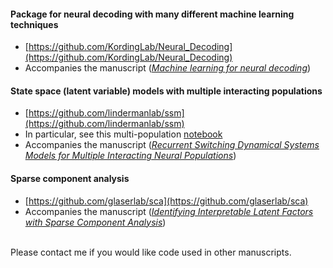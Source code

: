 
#### Package for neural decoding with many different machine learning techniques
* [https://github.com/KordingLab/Neural_Decoding](https://github.com/KordingLab/Neural_Decoding)
* Accompanies the manuscript ([_Machine learning for neural decoding_](https://arxiv.org/pdf/1708.00909.pdf))

#### State space (latent variable) models with multiple interacting populations
* [https://github.com/lindermanlab/ssm](https://github.com/lindermanlab/ssm)
* In particular, see this multi-population [notebook](https://github.com/lindermanlab/ssm/blob/master/notebooks/Multi-Population%20rSLDS.ipynb)
* Accompanies the manuscript ([_Recurrent Switching Dynamical Systems Models for Multiple Interacting Neural Populations_](https://www.biorxiv.org/content/10.1101/2020.10.21.349282v1.full.pdf))

#### Sparse component analysis
* [https://github.com/glaserlab/sca](https://github.com/glaserlab/sca)
* Accompanies the manuscript ([_Identifying Interpretable Latent Factors with Sparse Component Analysis_](https://www.biorxiv.org/content/10.1101/2024.02.05.578988v1.full.pdf))


<br>
Please contact me if you would like code used in other manuscripts.
